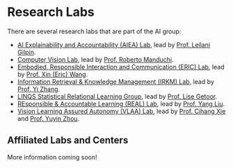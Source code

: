 # Research Labs
There are several research labs that are part of the AI group:
- [AI Explainability and Accountability (AIEA) Lab](https://aiea-lab.github.io/), lead by [Prof. Leilani Gilpin](/member/leilani/).
- [Computer Vision Lab](https://vision.soe.ucsc.edu/), lead by [Prof. Roberto Manduchi](/member/roberto/).
- [Embodied, Responsible Interaction and Communication (ERIC) Lab](http://eric-lab.soe.ucsc.edu/home), lead by [Prof. Xin (Eric) Wang](/member/xin).
- [Information Retrieval & Knowledge Management (IRKM) Lab](https://irkmlab.soe.ucsc.edu/), lead by [Prof. Yi Zhang](/member/yi/). 
- [LINQS Statistical Relational Learning Group](https://linqs.org/), lead by [Prof. Lise Getoor](/member/lise/).
- [REsponsible & Accountable Learning (REAL) Lab](https://github.com/UCSC-REAL), lead by [Prof. Yang Liu](/member/yang).
- [Vision Learning Assured Autonomy (VLAA) Lab](https://ucsc-vlaa.github.io/), lead by [Prof. Cihang Xie](/member/cihang/) and [Prof. Yuyin Zhou](/member/yuyin). 

## Affiliated Labs and Centers

More information coming soon!
